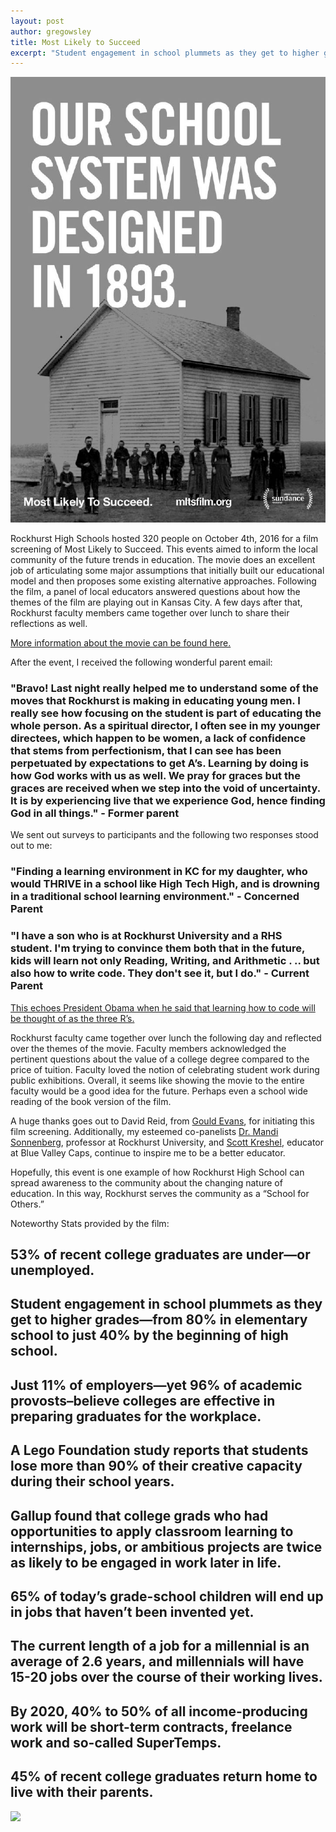 ```yaml
---
layout: post
author: gregowsley
title: Most Likely to Succeed
excerpt: "Student engagement in school plummets as they get to higher grades"
---
```


<div class="flex-wrapper">
  <img src="/img/Film Poster in JPEG Format.jpg">
</div>

Rockhurst High Schools hosted 320 people on October 4th, 2016 for a film screening of Most Likely to Succeed. This events aimed to inform the local community of the future trends in education. The movie does an excellent job of articulating some major assumptions that initially built our educational model and then proposes some existing alternative approaches. Following the film, a panel of local educators answered questions about how the themes of the film are playing out in Kansas City. A few days after that, Rockhurst faculty members came together over lunch to share their reflections as well. 


[More information about the movie can be found here.](http://www.mltsfilm.org/moving-forward/know-your-stuff)	


After the event, I received the following wonderful parent email:


### "Bravo!  Last night really helped me to understand some of the moves that Rockhurst is making in educating young men.  I really see how focusing on the student is part of educating the whole person.  As a spiritual director, I often see in my younger directees, which happen to be women, a lack of confidence that stems from perfectionism, that I can see has been perpetuated by expectations to get A’s.  Learning by doing is how God works with us as well.  We pray for graces but the graces are received when we step into the void of uncertainty.  It is by experiencing live that we experience God, hence finding God in all things." - Former parent


We sent out surveys to participants and the following two responses stood out to me:


### "Finding a learning environment in KC for my daughter, who would THRIVE in a school like High Tech High, and is drowning in a traditional school learning environment." - Concerned Parent


### "I have a son who is at Rockhurst University and a RHS student. I'm trying to convince them both that in the future, kids will learn not only Reading, Writing, and Arithmetic . .. but also how to write code. They don't see it, but I do." - Current Parent


[This echoes President Obama when he said that learning how to code will be thought of as the three R’s.](https://www.whitehouse.gov/blog/2016/01/30/computer-science-all)


Rockhurst faculty came together over lunch the following day and reflected over the themes of the movie. Faculty members acknowledged the pertinent questions about the value of a college degree compared to the price of tuition. Faculty loved the notion of celebrating  student work during public exhibitions. Overall, it seems like showing the movie to the entire faculty would be a good idea for the future. Perhaps even a school wide reading of the book version of the film.


A huge thanks goes out to David Reid, from [Gould Evans](http://www.gouldevans.com/), for initiating this film screening. Additionally, my esteemed co-panelists [Dr. Mandi Sonnenberg](http://parseprofessor.blogspot.com/), professor at Rockhurst University, and [Scott Kreshel](http://www.bvcaps.org/s/1403/hs-redesign/index.aspx?sid=1403&gid=1&pgid=716), educator at Blue Valley Caps, continue to inspire me to be a better educator.


Hopefully, this event is one example of how Rockhurst High School can spread awareness to the community about the changing nature of education. In this way, Rockhurst serves the community as a “School for Others.”


Noteworthy Stats provided by the film:


## 53% of recent college graduates are under—or unemployed.

## Student engagement in school plummets as they get to higher grades—from 80% in elementary school to just 40% by the beginning of high school.

## Just 11% of employers—yet 96% of academic provosts–believe colleges are effective in preparing graduates for the workplace.

## A Lego Foundation study reports that students lose more than 90% of their creative capacity during their school years.

## Gallup found that college grads who had opportunities to apply classroom learning to internships, jobs, or ambitious projects are twice as likely to be engaged in work later in life.

## 65% of today’s grade-school children will end up in jobs that haven’t been invented yet.

## The current length of a job for a millennial is an average of 2.6 years, and millennials will have 15-20 jobs over the course of their working lives.

## By 2020, 40% to 50% of all income-producing work will be short-term contracts, freelance work and so-called SuperTemps.

## 45% of recent college graduates return home to live with their parents.

<div class="flex-wrapper">
  <img src="/img/MOSTLIKELYTOSUCCEED_3.jpg">
</div>

